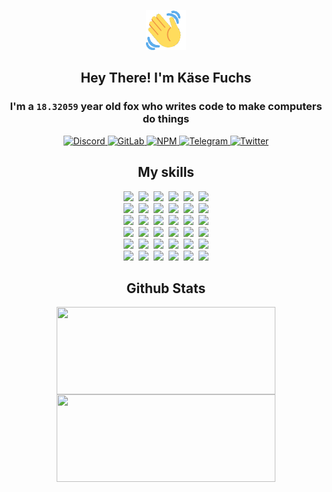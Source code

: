 <div><p align=center><img src=./resources/images/wave.gif width=64px height=64px></p><h2 align=center>Hey There! I'm Käse Fuchs</h2><h3 align=center>I'm a <code>18.32059</code> year old fox who writes code to make computers do things</h3><p align=center><a href=https://discord.com/users/507526681125322772><img alt=Discord src="https://img.shields.io/badge/Discord-5865F2?logo=discord&logoColor=white&style=flat-square#558a8bfc93a0be89b3571c2624161ed5"> </a><a href=https://gitlab.com/kasefuchs><img alt=GitLab src="https://img.shields.io/badge/GitLab-330F63?logo=gitlab&logoColor=white&style=flat-square#558a8bfc93a0be89b3571c2624161ed5"> </a><a href=https://npmjs.com/~kasefuchs><img alt=NPM src="https://img.shields.io/badge/NPM-CB3837?logo=npm&logoColor=white&style=flat-square#558a8bfc93a0be89b3571c2624161ed5"> </a><a href=https://t.me/kasefuchs><img alt=Telegram src="https://img.shields.io/badge/Telegram-2CA5E0?logo=telegram&logoColor=white&style=flat-square#558a8bfc93a0be89b3571c2624161ed5"> </a><a href=https://twitter.com/kasefuchs><img alt=Twitter src="https://img.shields.io/badge/Twitter-1DA1F2?logo=twitter&logoColor=white&style=flat-square#558a8bfc93a0be89b3571c2624161ed5"></a></p><h2 align=center>My skills</h2><p align=center><a href=https://aws.amazon.com/ ><picture><source srcset="https://skillicons.dev/icons?i=aws&theme=dark#558a8bfc93a0be89b3571c2624161ed5" media="(prefers-color-scheme: dark)"><source srcset="https://skillicons.dev/icons?i=aws&theme=light#558a8bfc93a0be89b3571c2624161ed5" media="(prefers-color-scheme: light), (prefers-color-scheme: no-preference)"><img src="https://skillicons.dev/icons?i=aws&theme=light#558a8bfc93a0be89b3571c2624161ed5"></picture></a>&nbsp;&nbsp;<a href=https://en.wikipedia.org/wiki/Bash_(Unix_shell)><picture><source srcset="https://skillicons.dev/icons?i=bash&theme=dark#558a8bfc93a0be89b3571c2624161ed5" media="(prefers-color-scheme: dark)"><source srcset="https://skillicons.dev/icons?i=bash&theme=light#558a8bfc93a0be89b3571c2624161ed5" media="(prefers-color-scheme: light), (prefers-color-scheme: no-preference)"><img src="https://skillicons.dev/icons?i=bash&theme=light#558a8bfc93a0be89b3571c2624161ed5"></picture></a>&nbsp;&nbsp;<a href=https://discord.com/developers/docs><picture><source srcset="https://skillicons.dev/icons?i=bots&theme=dark#558a8bfc93a0be89b3571c2624161ed5" media="(prefers-color-scheme: dark)"><source srcset="https://skillicons.dev/icons?i=bots&theme=light#558a8bfc93a0be89b3571c2624161ed5" media="(prefers-color-scheme: light), (prefers-color-scheme: no-preference)"><img src="https://skillicons.dev/icons?i=bots&theme=light#558a8bfc93a0be89b3571c2624161ed5"></picture></a>&nbsp;&nbsp;<a href=https://www.cloudflare.com/ ><picture><source srcset="https://skillicons.dev/icons?i=cloudflare&theme=dark#558a8bfc93a0be89b3571c2624161ed5" media="(prefers-color-scheme: dark)"><source srcset="https://skillicons.dev/icons?i=cloudflare&theme=light#558a8bfc93a0be89b3571c2624161ed5" media="(prefers-color-scheme: light), (prefers-color-scheme: no-preference)"><img src="https://skillicons.dev/icons?i=cloudflare&theme=light#558a8bfc93a0be89b3571c2624161ed5"></picture></a>&nbsp;&nbsp;<a href=https://en.wikipedia.org/wiki/CSS><picture><source srcset="https://skillicons.dev/icons?i=css&theme=dark#558a8bfc93a0be89b3571c2624161ed5" media="(prefers-color-scheme: dark)"><source srcset="https://skillicons.dev/icons?i=css&theme=light#558a8bfc93a0be89b3571c2624161ed5" media="(prefers-color-scheme: light), (prefers-color-scheme: no-preference)"><img src="https://skillicons.dev/icons?i=css&theme=light#558a8bfc93a0be89b3571c2624161ed5"></picture></a>&nbsp;&nbsp;<a href=https://www.docker.com/ ><picture><source srcset="https://skillicons.dev/icons?i=docker&theme=dark#558a8bfc93a0be89b3571c2624161ed5" media="(prefers-color-scheme: dark)"><source srcset="https://skillicons.dev/icons?i=docker&theme=light#558a8bfc93a0be89b3571c2624161ed5" media="(prefers-color-scheme: light), (prefers-color-scheme: no-preference)"><img src="https://skillicons.dev/icons?i=docker&theme=light#558a8bfc93a0be89b3571c2624161ed5"></picture></a><br><a href=https://www.electronjs.org/ ><picture><source srcset="https://skillicons.dev/icons?i=electron&theme=dark#558a8bfc93a0be89b3571c2624161ed5" media="(prefers-color-scheme: dark)"><source srcset="https://skillicons.dev/icons?i=electron&theme=light#558a8bfc93a0be89b3571c2624161ed5" media="(prefers-color-scheme: light), (prefers-color-scheme: no-preference)"><img src="https://skillicons.dev/icons?i=electron&theme=light#558a8bfc93a0be89b3571c2624161ed5"></picture></a>&nbsp;&nbsp;<a href=https://expressjs.com/ ><picture><source srcset="https://skillicons.dev/icons?i=express&theme=dark#558a8bfc93a0be89b3571c2624161ed5" media="(prefers-color-scheme: dark)"><source srcset="https://skillicons.dev/icons?i=express&theme=light#558a8bfc93a0be89b3571c2624161ed5" media="(prefers-color-scheme: light), (prefers-color-scheme: no-preference)"><img src="https://skillicons.dev/icons?i=express&theme=light#558a8bfc93a0be89b3571c2624161ed5"></picture></a>&nbsp;&nbsp;<a href=https://www.figma.com/ ><picture><source srcset="https://skillicons.dev/icons?i=figma&theme=dark#558a8bfc93a0be89b3571c2624161ed5" media="(prefers-color-scheme: dark)"><source srcset="https://skillicons.dev/icons?i=figma&theme=light#558a8bfc93a0be89b3571c2624161ed5" media="(prefers-color-scheme: light), (prefers-color-scheme: no-preference)"><img src="https://skillicons.dev/icons?i=figma&theme=light#558a8bfc93a0be89b3571c2624161ed5"></picture></a>&nbsp;&nbsp;<a href=https://firebase.google.com/ ><picture><source srcset="https://skillicons.dev/icons?i=firebase&theme=dark#558a8bfc93a0be89b3571c2624161ed5" media="(prefers-color-scheme: dark)"><source srcset="https://skillicons.dev/icons?i=firebase&theme=light#558a8bfc93a0be89b3571c2624161ed5" media="(prefers-color-scheme: light), (prefers-color-scheme: no-preference)"><img src="https://skillicons.dev/icons?i=firebase&theme=light#558a8bfc93a0be89b3571c2624161ed5"></picture></a>&nbsp;&nbsp;<a href=https://flask.palletsprojects.com/ ><picture><source srcset="https://skillicons.dev/icons?i=flask&theme=dark#558a8bfc93a0be89b3571c2624161ed5" media="(prefers-color-scheme: dark)"><source srcset="https://skillicons.dev/icons?i=flask&theme=light#558a8bfc93a0be89b3571c2624161ed5" media="(prefers-color-scheme: light), (prefers-color-scheme: no-preference)"><img src="https://skillicons.dev/icons?i=flask&theme=light#558a8bfc93a0be89b3571c2624161ed5"></picture></a>&nbsp;&nbsp;<a href=https://cloud.google.com/ ><picture><source srcset="https://skillicons.dev/icons?i=gcp&theme=dark#558a8bfc93a0be89b3571c2624161ed5" media="(prefers-color-scheme: dark)"><source srcset="https://skillicons.dev/icons?i=gcp&theme=light#558a8bfc93a0be89b3571c2624161ed5" media="(prefers-color-scheme: light), (prefers-color-scheme: no-preference)"><img src="https://skillicons.dev/icons?i=gcp&theme=light#558a8bfc93a0be89b3571c2624161ed5"></picture></a><br><a href=https://git-scm.com/ ><picture><source srcset="https://skillicons.dev/icons?i=git&theme=dark#558a8bfc93a0be89b3571c2624161ed5" media="(prefers-color-scheme: dark)"><source srcset="https://skillicons.dev/icons?i=git&theme=light#558a8bfc93a0be89b3571c2624161ed5" media="(prefers-color-scheme: light), (prefers-color-scheme: no-preference)"><img src="https://skillicons.dev/icons?i=git&theme=light#558a8bfc93a0be89b3571c2624161ed5"></picture></a>&nbsp;&nbsp;<a href=https://github.com/ ><picture><source srcset="https://skillicons.dev/icons?i=github&theme=dark#558a8bfc93a0be89b3571c2624161ed5" media="(prefers-color-scheme: dark)"><source srcset="https://skillicons.dev/icons?i=github&theme=light#558a8bfc93a0be89b3571c2624161ed5" media="(prefers-color-scheme: light), (prefers-color-scheme: no-preference)"><img src="https://skillicons.dev/icons?i=github&theme=light#558a8bfc93a0be89b3571c2624161ed5"></picture></a>&nbsp;&nbsp;<a href=https://gitlab.com/ ><picture><source srcset="https://skillicons.dev/icons?i=gitlab&theme=dark#558a8bfc93a0be89b3571c2624161ed5" media="(prefers-color-scheme: dark)"><source srcset="https://skillicons.dev/icons?i=gitlab&theme=light#558a8bfc93a0be89b3571c2624161ed5" media="(prefers-color-scheme: light), (prefers-color-scheme: no-preference)"><img src="https://skillicons.dev/icons?i=gitlab&theme=light#558a8bfc93a0be89b3571c2624161ed5"></picture></a>&nbsp;&nbsp;<a href=https://www.heroku.com/ ><picture><source srcset="https://skillicons.dev/icons?i=heroku&theme=dark#558a8bfc93a0be89b3571c2624161ed5" media="(prefers-color-scheme: dark)"><source srcset="https://skillicons.dev/icons?i=heroku&theme=light#558a8bfc93a0be89b3571c2624161ed5" media="(prefers-color-scheme: light), (prefers-color-scheme: no-preference)"><img src="https://skillicons.dev/icons?i=heroku&theme=light#558a8bfc93a0be89b3571c2624161ed5"></picture></a>&nbsp;&nbsp;<a href=https://en.wikipedia.org/wiki/HTML><picture><source srcset="https://skillicons.dev/icons?i=html&theme=dark#558a8bfc93a0be89b3571c2624161ed5" media="(prefers-color-scheme: dark)"><source srcset="https://skillicons.dev/icons?i=html&theme=light#558a8bfc93a0be89b3571c2624161ed5" media="(prefers-color-scheme: light), (prefers-color-scheme: no-preference)"><img src="https://skillicons.dev/icons?i=html&theme=light#558a8bfc93a0be89b3571c2624161ed5"></picture></a>&nbsp;&nbsp;<a href=https://en.wikipedia.org/wiki/JavaScript><picture><source srcset="https://skillicons.dev/icons?i=js&theme=dark#558a8bfc93a0be89b3571c2624161ed5" media="(prefers-color-scheme: dark)"><source srcset="https://skillicons.dev/icons?i=js&theme=light#558a8bfc93a0be89b3571c2624161ed5" media="(prefers-color-scheme: light), (prefers-color-scheme: no-preference)"><img src="https://skillicons.dev/icons?i=js&theme=light#558a8bfc93a0be89b3571c2624161ed5"></picture></a><br><a href=https://en.wikipedia.org/wiki/Linux><picture><source srcset="https://skillicons.dev/icons?i=linux&theme=dark#558a8bfc93a0be89b3571c2624161ed5" media="(prefers-color-scheme: dark)"><source srcset="https://skillicons.dev/icons?i=linux&theme=light#558a8bfc93a0be89b3571c2624161ed5" media="(prefers-color-scheme: light), (prefers-color-scheme: no-preference)"><img src="https://skillicons.dev/icons?i=linux&theme=light#558a8bfc93a0be89b3571c2624161ed5"></picture></a>&nbsp;&nbsp;<a href=https://mui.com/ ><picture><source srcset="https://skillicons.dev/icons?i=materialui&theme=dark#558a8bfc93a0be89b3571c2624161ed5" media="(prefers-color-scheme: dark)"><source srcset="https://skillicons.dev/icons?i=materialui&theme=light#558a8bfc93a0be89b3571c2624161ed5" media="(prefers-color-scheme: light), (prefers-color-scheme: no-preference)"><img src="https://skillicons.dev/icons?i=materialui&theme=light#558a8bfc93a0be89b3571c2624161ed5"></picture></a>&nbsp;&nbsp;<a href=https://en.wikipedia.org/wiki/Markdown><picture><source srcset="https://skillicons.dev/icons?i=md&theme=dark#558a8bfc93a0be89b3571c2624161ed5" media="(prefers-color-scheme: dark)"><source srcset="https://skillicons.dev/icons?i=md&theme=light#558a8bfc93a0be89b3571c2624161ed5" media="(prefers-color-scheme: light), (prefers-color-scheme: no-preference)"><img src="https://skillicons.dev/icons?i=md&theme=light#558a8bfc93a0be89b3571c2624161ed5"></picture></a>&nbsp;&nbsp;<a href=https://www.mongodb.com/ ><picture><source srcset="https://skillicons.dev/icons?i=mongodb&theme=dark#558a8bfc93a0be89b3571c2624161ed5" media="(prefers-color-scheme: dark)"><source srcset="https://skillicons.dev/icons?i=mongodb&theme=light#558a8bfc93a0be89b3571c2624161ed5" media="(prefers-color-scheme: light), (prefers-color-scheme: no-preference)"><img src="https://skillicons.dev/icons?i=mongodb&theme=light#558a8bfc93a0be89b3571c2624161ed5"></picture></a>&nbsp;&nbsp;<a href=https://www.mysql.com/ ><picture><source srcset="https://skillicons.dev/icons?i=mysql&theme=dark#558a8bfc93a0be89b3571c2624161ed5" media="(prefers-color-scheme: dark)"><source srcset="https://skillicons.dev/icons?i=mysql&theme=light#558a8bfc93a0be89b3571c2624161ed5" media="(prefers-color-scheme: light), (prefers-color-scheme: no-preference)"><img src="https://skillicons.dev/icons?i=mysql&theme=light#558a8bfc93a0be89b3571c2624161ed5"></picture></a>&nbsp;&nbsp;<a href=https://nextjs.org/ ><picture><source srcset="https://skillicons.dev/icons?i=nextjs&theme=dark#558a8bfc93a0be89b3571c2624161ed5" media="(prefers-color-scheme: dark)"><source srcset="https://skillicons.dev/icons?i=nextjs&theme=light#558a8bfc93a0be89b3571c2624161ed5" media="(prefers-color-scheme: light), (prefers-color-scheme: no-preference)"><img src="https://skillicons.dev/icons?i=nextjs&theme=light#558a8bfc93a0be89b3571c2624161ed5"></picture></a><br><a href=https://nodejs.org/en/ ><picture><source srcset="https://skillicons.dev/icons?i=nodejs&theme=dark#558a8bfc93a0be89b3571c2624161ed5" media="(prefers-color-scheme: dark)"><source srcset="https://skillicons.dev/icons?i=nodejs&theme=light#558a8bfc93a0be89b3571c2624161ed5" media="(prefers-color-scheme: light), (prefers-color-scheme: no-preference)"><img src="https://skillicons.dev/icons?i=nodejs&theme=light#558a8bfc93a0be89b3571c2624161ed5"></picture></a>&nbsp;&nbsp;<a href=https://www.postgresql.org/ ><picture><source srcset="https://skillicons.dev/icons?i=postgres&theme=dark#558a8bfc93a0be89b3571c2624161ed5" media="(prefers-color-scheme: dark)"><source srcset="https://skillicons.dev/icons?i=postgres&theme=light#558a8bfc93a0be89b3571c2624161ed5" media="(prefers-color-scheme: light), (prefers-color-scheme: no-preference)"><img src="https://skillicons.dev/icons?i=postgres&theme=light#558a8bfc93a0be89b3571c2624161ed5"></picture></a>&nbsp;&nbsp;<a href=https://learn.microsoft.com/en-us/powershell/ ><picture><source srcset="https://skillicons.dev/icons?i=powershell&theme=dark#558a8bfc93a0be89b3571c2624161ed5" media="(prefers-color-scheme: dark)"><source srcset="https://skillicons.dev/icons?i=powershell&theme=light#558a8bfc93a0be89b3571c2624161ed5" media="(prefers-color-scheme: light), (prefers-color-scheme: no-preference)"><img src="https://skillicons.dev/icons?i=powershell&theme=light#558a8bfc93a0be89b3571c2624161ed5"></picture></a>&nbsp;&nbsp;<a href=https://www.python.org/ ><picture><source srcset="https://skillicons.dev/icons?i=py&theme=dark#558a8bfc93a0be89b3571c2624161ed5" media="(prefers-color-scheme: dark)"><source srcset="https://skillicons.dev/icons?i=py&theme=light#558a8bfc93a0be89b3571c2624161ed5" media="(prefers-color-scheme: light), (prefers-color-scheme: no-preference)"><img src="https://skillicons.dev/icons?i=py&theme=light#558a8bfc93a0be89b3571c2624161ed5"></picture></a>&nbsp;&nbsp;<a href=https://www.raspberrypi.org/ ><picture><source srcset="https://skillicons.dev/icons?i=raspberrypi&theme=dark#558a8bfc93a0be89b3571c2624161ed5" media="(prefers-color-scheme: dark)"><source srcset="https://skillicons.dev/icons?i=raspberrypi&theme=light#558a8bfc93a0be89b3571c2624161ed5" media="(prefers-color-scheme: light), (prefers-color-scheme: no-preference)"><img src="https://skillicons.dev/icons?i=raspberrypi&theme=light#558a8bfc93a0be89b3571c2624161ed5"></picture></a>&nbsp;&nbsp;<a href=https://reactjs.org/ ><picture><source srcset="https://skillicons.dev/icons?i=react&theme=dark#558a8bfc93a0be89b3571c2624161ed5" media="(prefers-color-scheme: dark)"><source srcset="https://skillicons.dev/icons?i=react&theme=light#558a8bfc93a0be89b3571c2624161ed5" media="(prefers-color-scheme: light), (prefers-color-scheme: no-preference)"><img src="https://skillicons.dev/icons?i=react&theme=light#558a8bfc93a0be89b3571c2624161ed5"></picture></a><br><a href=https://redux.js.org/ ><picture><source srcset="https://skillicons.dev/icons?i=redux&theme=dark#558a8bfc93a0be89b3571c2624161ed5" media="(prefers-color-scheme: dark)"><source srcset="https://skillicons.dev/icons?i=redux&theme=light#558a8bfc93a0be89b3571c2624161ed5" media="(prefers-color-scheme: light), (prefers-color-scheme: no-preference)"><img src="https://skillicons.dev/icons?i=redux&theme=light#558a8bfc93a0be89b3571c2624161ed5"></picture></a>&nbsp;&nbsp;<a href=https://en.wikipedia.org/wiki/Regular_expression><picture><source srcset="https://skillicons.dev/icons?i=regex&theme=dark#558a8bfc93a0be89b3571c2624161ed5" media="(prefers-color-scheme: dark)"><source srcset="https://skillicons.dev/icons?i=regex&theme=light#558a8bfc93a0be89b3571c2624161ed5" media="(prefers-color-scheme: light), (prefers-color-scheme: no-preference)"><img src="https://skillicons.dev/icons?i=regex&theme=light#558a8bfc93a0be89b3571c2624161ed5"></picture></a>&nbsp;&nbsp;<a href=https://en.wikipedia.org/wiki/Sass_(stylesheet_language)><picture><source srcset="https://skillicons.dev/icons?i=sass&theme=dark#558a8bfc93a0be89b3571c2624161ed5" media="(prefers-color-scheme: dark)"><source srcset="https://skillicons.dev/icons?i=sass&theme=light#558a8bfc93a0be89b3571c2624161ed5" media="(prefers-color-scheme: light), (prefers-color-scheme: no-preference)"><img src="https://skillicons.dev/icons?i=sass&theme=light#558a8bfc93a0be89b3571c2624161ed5"></picture></a>&nbsp;&nbsp;<a href=https://www.typescriptlang.org/ ><picture><source srcset="https://skillicons.dev/icons?i=ts&theme=dark#558a8bfc93a0be89b3571c2624161ed5" media="(prefers-color-scheme: dark)"><source srcset="https://skillicons.dev/icons?i=ts&theme=light#558a8bfc93a0be89b3571c2624161ed5" media="(prefers-color-scheme: light), (prefers-color-scheme: no-preference)"><img src="https://skillicons.dev/icons?i=ts&theme=light#558a8bfc93a0be89b3571c2624161ed5"></picture></a>&nbsp;&nbsp;<a href=https://unity.com/ ><picture><source srcset="https://skillicons.dev/icons?i=unity&theme=dark#558a8bfc93a0be89b3571c2624161ed5" media="(prefers-color-scheme: dark)"><source srcset="https://skillicons.dev/icons?i=unity&theme=light#558a8bfc93a0be89b3571c2624161ed5" media="(prefers-color-scheme: light), (prefers-color-scheme: no-preference)"><img src="https://skillicons.dev/icons?i=unity&theme=light#558a8bfc93a0be89b3571c2624161ed5"></picture></a>&nbsp;&nbsp;<a href=https://workers.cloudflare.com/ ><picture><source srcset="https://skillicons.dev/icons?i=workers&theme=dark#558a8bfc93a0be89b3571c2624161ed5" media="(prefers-color-scheme: dark)"><source srcset="https://skillicons.dev/icons?i=workers&theme=light#558a8bfc93a0be89b3571c2624161ed5" media="(prefers-color-scheme: light), (prefers-color-scheme: no-preference)"><img src="https://skillicons.dev/icons?i=workers&theme=light#558a8bfc93a0be89b3571c2624161ed5"></picture></a><br></p><h2 align=center>Github Stats</h2><p align=center><picture><source srcset="https://github-readme-stats-kasefuchs.vercel.app/api/?count_private=true&hide_border=true&hide_rank=true&line_height=20&hide_title=true&username=Kasefuchs&theme=dark#558a8bfc93a0be89b3571c2624161ed5" media="(prefers-color-scheme: dark)"><source srcset="https://github-readme-stats-kasefuchs.vercel.app/api/?count_private=true&hide_border=true&hide_rank=true&line_height=20&hide_title=true&username=Kasefuchs&theme=light#558a8bfc93a0be89b3571c2624161ed5" media="(prefers-color-scheme: light), (prefers-color-scheme: no-preference)"><img align=middle width=350 height=140 src="https://github-readme-stats-kasefuchs.vercel.app/api/?count_private=true&hide_border=true&hide_rank=true&line_height=20&hide_title=true&username=Kasefuchs&theme=light#558a8bfc93a0be89b3571c2624161ed5"></picture><picture><source srcset="https://github-readme-stats-kasefuchs.vercel.app/api/top-langs/?count_private=true&hide_border=true&layout=compact&username=Kasefuchs&theme=dark#558a8bfc93a0be89b3571c2624161ed5" media="(prefers-color-scheme: dark)"><source srcset="https://github-readme-stats-kasefuchs.vercel.app/api/top-langs/?count_private=true&hide_border=true&layout=compact&username=Kasefuchs&theme=light#558a8bfc93a0be89b3571c2624161ed5" media="(prefers-color-scheme: light), (prefers-color-scheme: no-preference)"><img align=middle width=350 height=140 src="https://github-readme-stats-kasefuchs.vercel.app/api/top-langs/?count_private=true&hide_border=true&layout=compact&username=Kasefuchs&theme=light#558a8bfc93a0be89b3571c2624161ed5"></picture></p><img src="https://hit.yhype.me/github/profile?user_id=64592097#558a8bfc93a0be89b3571c2624161ed5" alt=""></div>